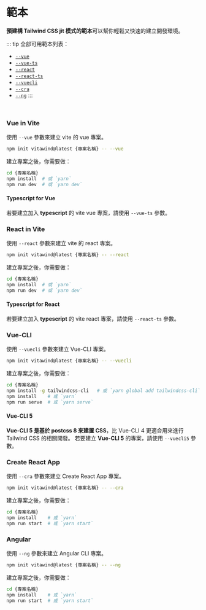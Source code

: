<script setup>
import Badge from '../.vitepress/components/Badge.vue'
</script>

# 範本

**預建構 Tailwind CSS jit 模式的範本**可以幫你輕鬆又快速的建立開發環境。

::: tip 全部可用範本列表：
- [`--vue`](#vue-in-vite)
- [`--vue-ts`](#typescript-for-vue)
- [`--react`](#react-in-vite)
- [`--react-ts`](#typescript-for-react)
- [`--vuecli`](#vue-cli)
- [`--cra`](#create-react-app)
- [`--ng`](#angular)
:::
<!-- - [`--cra22`](#create-react-app-tailwindcss-2-2) -->
<br>

### Vue in Vite 
使用 `--vue` 參數來建立 vite 的 vue 專案。
```bash
npm init vitawind@latest {專案名稱} -- --vue
```
建立專案之後，你需要做：
```bash
cd {專案名稱}
npm install  # 或 `yarn`
npm run dev  # 或 `yarn dev`
```
#### Typescript for Vue 
若要建立加入 **typescript** 的 vite vue 專案，請使用  `--vue-ts` 參數。


### React in Vite 
使用 `--react` 參數來建立 vite 的 react 專案。
```bash
npm init vitawind@latest {專案名稱} -- --react
```
建立專案之後，你需要做：
```bash
cd {專案名稱}
npm install  # 或 `yarn`
npm run dev  # 或 `yarn dev`
```
#### Typescript for React 
若要建立加入 **typescript** 的 vite react 專案，請使用  `--react-ts` 參數。


### Vue-CLI
使用 `--vuecli` 參數來建立 Vue-CLI 專案。
```bash
npm init vitawind@latest {專案名稱} -- --vuecli
```
建立專案之後，你需要做：
```bash
cd {專案名稱}
npm install -g tailwindcss-cli   # 或 `yarn global add tailwindcss-cli`
npm install    # 或 `yarn`
npm run serve  # 或 `yarn serve`
```
#### Vue-CLI 5 <Badge color="green" text="BETA" />
**Vue-CLI 5 是基於 postcss 8 來建置 CSS**，比 Vue-CLI 4 更適合用來進行 Tailwind CSS 的相關開發。 若要建立 **Vue-CLI 5** 的專案，請使用  `--vuecli5` 參數。


### Create React App 
使用 `--cra` 參數來建立 Create React App 專案。
```bash
npm init vitawind@latest {專案名稱} -- --cra
```
建立專案之後，你需要做：
```bash
cd {專案名稱}
npm install    # 或 `yarn`
npm run start  # 或 `yarn start`
```
<!-- ### Create React App 
Use flag `--cra` to create project with Create React App and ***Tailwind CSS version is 2.1.4***. For newest version of Tailwind, see ["Create React App + TailwindCSS 2.2"](#create-react-app-tailwindcss-2-2) section.
```bash
npm init vitawind {專案名稱} --cra
```
建立專案之後，你需要做：
```bash
cd {專案名稱}
npm install  # 或 `yarn`
npm run start  # 或 `yarn start`
``` -->

<!-- ### Create React App + TailwindCSS 2.2
Use flag `--cra22` to create project with Create React App and ***Tailwind CSS version is 2.2 or higher***.

```bash
npm init vitawind {專案名稱} --cra22
```
建立專案之後，你需要做：
```bash
cd {專案名稱}
npm install  # 或 `yarn`
npm run start  # 或 `yarn start`
``` -->

### Angular
使用 `--ng` 參數來建立 Angular CLI 專案。

```bash
npm init vitawind@latest {專案名稱} -- --ng
```
建立專案之後，你需要做：
```bash
cd {專案名稱}
npm install    # 或 `yarn`
npm run start  # 或 `yarn start`
```